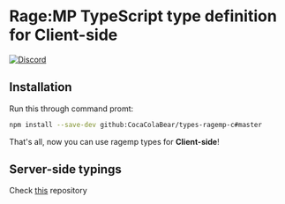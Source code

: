# Rage:MP TypeScript type definition for Client-side
[![Discord](https://discordapp.com/api/guilds/183979885788659713/widget.png)](https://discord.gg/A5exBRX)

## Installation

Run this through command promt:

``` bash
npm install --save-dev github:CocaColaBear/types-ragemp-c#master
```

That's all, now you can use ragemp types for **Client-side**!

## Server-side typings

Check [this](https://github.com/CocaColaBear/types-ragemp-s) repository
